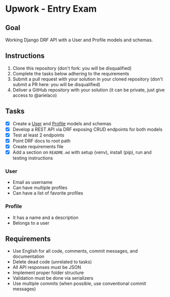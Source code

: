 # Upwork - Entry Exam

## Goal
Working Django DRF API with a User and Profile models and schemas.

## Instructions
1. Clone this repository (don't fork: you will be disqualified)
2. Complete the tasks below adhering to the requirements
3. Submit a pull request with your solution in your cloned repository (don't submit a PR here: you will be disqualified)
4. Deliver a GitHub repository with your solution (it can be private, just give access to @arielaco)

## Tasks
- [X] Create a [User](###User) and [Profile](###Profile) models and schemas 
- [X] Develop a REST API via DRF exposing CRUD endpoints for both models
- [X] Test at least 2 endpoints
- [X] Point DRF docs to root path
- [X] Create requirements file
- [X] Add a section on `README.md` with setup (venv), install (pip), run and testing instructions

### User
- Email as username
- Can have multiple profiles
- Can have a list of favorite profiles

### Profile
- It has a name and a description
- Belongs to a user

## Requirements
- Use English for all code, comments, commit messages, and documentation
- Delete dead code (unrelated to tasks)
- All API responses must be JSON
- Implement proper folder structure
- Validation must be done via serializers
- Use multiple commits (when possible, use conventional commit messages)
